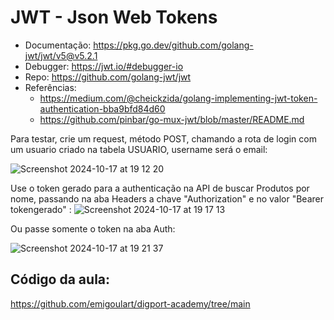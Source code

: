  # JWT - Json Web Tokens 
 - Documentação: https://pkg.go.dev/github.com/golang-jwt/jwt/v5@v5.2.1
 - Debugger: https://jwt.io/#debugger-io 
 - Repo: https://github.com/golang-jwt/jwt 
 - Referências:
   - https://medium.com/@cheickzida/golang-implementing-jwt-token-authentication-bba9bfd84d60
   - https://github.com/pinbar/go-mux-jwt/blob/master/README.md

Para testar, crie um request, método POST, chamando a rota de login com um usuario criado na tabela USUARIO, username será o email: 

![Screenshot 2024-10-17 at 19 12 20](https://github.com/user-attachments/assets/3438f624-b944-4aa3-8fbb-27e49f0ec9e4)


Use o token gerado para a authenticação na API de buscar Produtos por nome, passando na aba Headers a chave "Authorization" e no valor "Bearer tokengerado" :
![Screenshot 2024-10-17 at 19 17 13](https://github.com/user-attachments/assets/ea5bc177-41a2-4091-b6f2-8078c798680d)

Ou passe somente o token na aba Auth:

![Screenshot 2024-10-17 at 19 21 37](https://github.com/user-attachments/assets/436da255-166e-4efa-af19-e689076882ac)

## Código da aula:
https://github.com/emigoulart/digport-academy/tree/main

